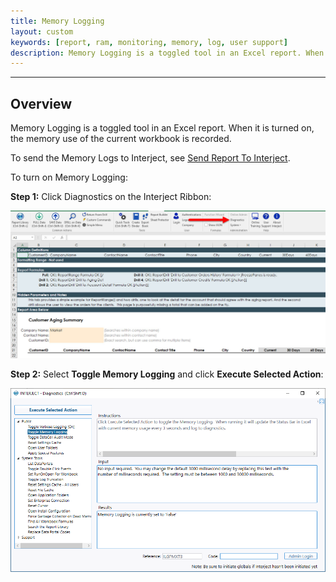 ```yaml
---
title: Memory Logging
layout: custom
keywords: [report, ram, monitoring, memory, log, user support]
description: Memory Logging is a toggled tool in an Excel report. When it is turned on, the memory use of the current workbook is recorded
---
```

* * *

## Overview

Memory Logging is a toggled tool in an Excel report. When it is turned on, the memory use of the current workbook is recorded.

To send the Memory Logs to Interject, see [Send Report To Interject](/wTroubleshoot/Reporting-A-Problem.html#send-report-to-interject).

To turn on Memory Logging:

**Step 1:** Click Diagnostics on the Interject Ribbon:

![](/images/error-reports/23.jpg)
<br>

**Step 2:** Select **Toggle Memory Logging** and click **Execute Selected Action**:

![](/images/error-reports/ToggleMemoryLogging.png)
<br>

